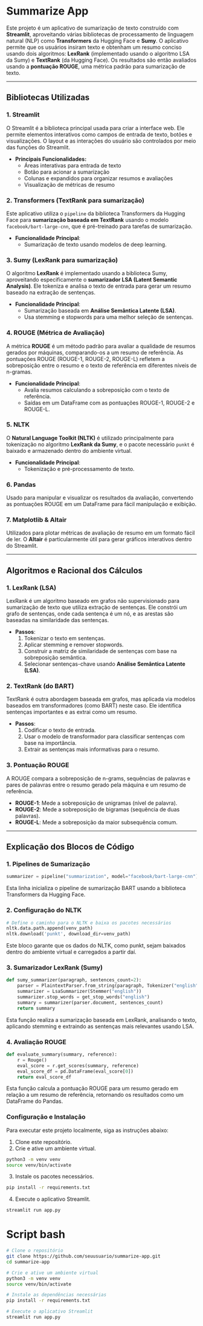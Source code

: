 # **Summarize App**

Este projeto é um aplicativo de sumarização de texto construído com **Streamlit**, aproveitando várias bibliotecas de processamento de linguagem natural (NLP) como **Transformers** da Hugging Face e **Sumy**. O aplicativo permite que os usuários insiram texto e obtenham um resumo conciso usando dois algoritmos: **LexRank** (implementado usando o algoritmo LSA da Sumy) e **TextRank** (da Hugging Face). Os resultados são então avaliados usando a **pontuação ROUGE**, uma métrica padrão para sumarização de texto.

---

## **Bibliotecas Utilizadas**

### 1. **Streamlit**
O Streamlit é a biblioteca principal usada para criar a interface web. Ele permite elementos interativos como campos de entrada de texto, botões e visualizações. O layout e as interações do usuário são controlados por meio das funções do Streamlit.

- **Principais Funcionalidades:**
  - Áreas interativas para entrada de texto
  - Botão para acionar a sumarização
  - Colunas e expandidos para organizar resumos e avaliações
  - Visualização de métricas de resumo

### 2. **Transformers** (TextRank para sumarização)
Este aplicativo utiliza o `pipeline` da biblioteca Transformers da Hugging Face para **sumarização baseada em TextRank** usando o modelo `facebook/bart-large-cnn`, que é pré-treinado para tarefas de sumarização.

- **Funcionalidade Principal**:
  - Sumarização de texto usando modelos de deep learning.

### 3. **Sumy** (LexRank para sumarização)
O algoritmo **LexRank** é implementado usando a biblioteca Sumy, aproveitando especificamente o **sumarizador LSA (Latent Semantic Analysis)**. Ele tokeniza e analisa o texto de entrada para gerar um resumo baseado na extração de sentenças.

- **Funcionalidade Principal**:
  - Sumarização baseada em **Análise Semântica Latente (LSA)**.
  - Usa stemming e stopwords para uma melhor seleção de sentenças.

### 4. **ROUGE** (Métrica de Avaliação)
A métrica **ROUGE** é um método padrão para avaliar a qualidade de resumos gerados por máquinas, comparando-os a um resumo de referência. As pontuações ROUGE (ROUGE-1, ROUGE-2, ROUGE-L) refletem a sobreposição entre o resumo e o texto de referência em diferentes níveis de n-gramas.

- **Funcionalidade Principal**:
  - Avalia resumos calculando a sobreposição com o texto de referência.
  - Saídas em um DataFrame com as pontuações ROUGE-1, ROUGE-2 e ROUGE-L.

### 5. **NLTK**
O **Natural Language Toolkit (NLTK)** é utilizado principalmente para tokenização no algoritmo **LexRank da Sumy**, e o pacote necessário `punkt` é baixado e armazenado dentro do ambiente virtual.

- **Funcionalidade Principal**:
  - Tokenização e pré-processamento de texto.

### 6. **Pandas**
Usado para manipular e visualizar os resultados da avaliação, convertendo as pontuações ROUGE em um DataFrame para fácil manipulação e exibição.

### 7. **Matplotlib & Altair**
Utilizados para plotar métricas de avaliação de resumo em um formato fácil de ler. O **Altair** é particularmente útil para gerar gráficos interativos dentro do Streamlit.

---

## **Algoritmos e Racional dos Cálculos**

### 1. **LexRank (LSA)**
LexRank é um algoritmo baseado em grafos não supervisionado para sumarização de texto que utiliza extração de sentenças. Ele constrói um grafo de sentenças, onde cada sentença é um nó, e as arestas são baseadas na similaridade das sentenças.

- **Passos**:
  1. Tokenizar o texto em sentenças.
  2. Aplicar stemming e remover stopwords.
  3. Construir a matriz de similaridade de sentenças com base na sobreposição semântica.
  4. Selecionar sentenças-chave usando **Análise Semântica Latente (LSA)**.

### 2. **TextRank (do BART)**
TextRank é outra abordagem baseada em grafos, mas aplicada via modelos baseados em transformadores (como BART) neste caso. Ele identifica sentenças importantes e as extrai como um resumo.

- **Passos**:
  1. Codificar o texto de entrada.
  2. Usar o modelo de transformador para classificar sentenças com base na importância.
  3. Extrair as sentenças mais informativas para o resumo.

### 3. **Pontuação ROUGE**
A ROUGE compara a sobreposição de n-grams, sequências de palavras e pares de palavras entre o resumo gerado pela máquina e um resumo de referência.

- **ROUGE-1**: Mede a sobreposição de unigramas (nível de palavra).
- **ROUGE-2**: Mede a sobreposição de bigramas (sequência de duas palavras).
- **ROUGE-L**: Mede a sobreposição da maior subsequência comum.

---

## **Explicação dos Blocos de Código**

### 1. **Pipelines de Sumarização**
```python
summarizer = pipeline("summarization", model="facebook/bart-large-cnn")
```

Esta linha inicializa o pipeline de sumarização BART usando a biblioteca Transformers da Hugging Face.

### **2. Configuração do NLTK**
```python
# Define o caminho para o NLTK e baixa os pacotes necessários
nltk.data.path.append(venv_path)
nltk.download('punkt', download_dir=venv_path)
```

Este bloco garante que os dados do NLTK, como punkt, sejam baixados dentro do ambiente virtual e carregados a partir daí.

### **3. Sumarizador LexRank (Sumy)**

```python
def sumy_summarizer(paragraph, sentences_count=2):
    parser = PlaintextParser.from_string(paragraph, Tokenizer("english"))
    summarizer = LsaSummarizer(Stemmer("english"))
    summarizer.stop_words = get_stop_words("english")
    summary = summarizer(parser.document, sentences_count)
    return summary
```

Esta função realiza a sumarização baseada em LexRank, analisando o texto, aplicando stemming e extraindo as sentenças mais relevantes usando LSA.

### **4. Avaliação ROUGE**
```python
def evaluate_summary(summary, reference):
    r = Rouge()
    eval_score = r.get_scores(summary, reference)
    eval_score_df = pd.DataFrame(eval_score[0])
    return eval_score_df
```

Esta função calcula a pontuação ROUGE para um resumo gerado em relação a um resumo de referência, retornando os resultados como um DataFrame do Pandas.

### **Configuração e Instalação**
Para executar este projeto localmente, siga as instruções abaixo:

1. Clone este repositório.
2. Crie e ative um ambiente virtual.
```bash
python3 -m venv venv
source venv/bin/activate
```

3. Instale os pacotes necessários.
```bash
pip install -r requirements.txt
```

4. Execute o aplicativo Streamlit.
```bash
streamlit run app.py
```

# **Script bash**

```bash
# Clone o repositório
git clone https://github.com/seuusuario/summarize-app.git
cd summarize-app

# Crie e ative um ambiente virtual
python3 -m venv venv
source venv/bin/activate

# Instale as dependências necessárias
pip install -r requirements.txt

# Execute o aplicativo Streamlit
streamlit run app.py
```
